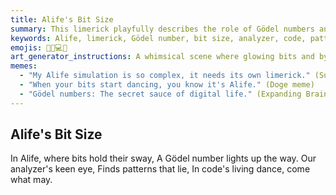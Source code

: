 ```yaml
---
title: Alife's Bit Size
summary: This limerick playfully describes the role of Gödel numbers and code analysis in Artificial Life (Alife) simulations, where bits and patterns come alive.
keywords: Alife, limerick, Gödel number, bit size, analyzer, code, patterns, living dance, simulation
emojis: 🧬🔢💻✨
art_generator_instructions: A whimsical scene where glowing bits and bytes are dancing and forming patterns. A large, friendly Gödel number (perhaps with a top hat) is conducting the dance. A stylized "analyzer" eye is observing the scene, revealing hidden connections. The overall feeling should be lighthearted, playful, and convey the magic of emergent behavior in Alife.
memes:
  - "My Alife simulation is so complex, it needs its own limerick." (Success Kid meme)
  - "When your bits start dancing, you know it's Alife." (Doge meme)
  - "Gödel numbers: The secret sauce of digital life." (Expanding Brain meme)
---
```

## Alife's Bit Size

In Alife, where bits hold their sway,
A Gödel number lights up the way.
Our analyzer's keen eye,
Finds patterns that lie,
In code's living dance, come what may.